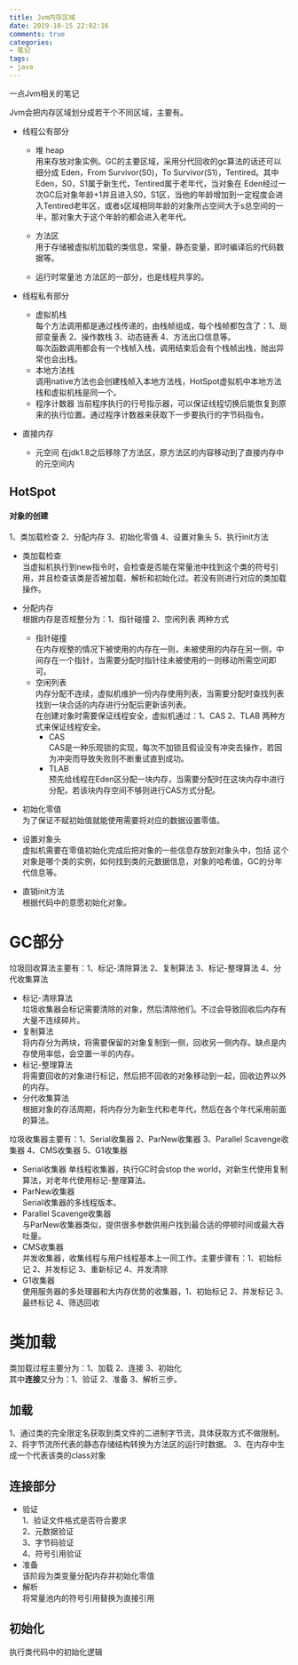 ```yaml
---
title: Jvm内存区域
date: 2019-10-15 22:02:16
comments: true
categories: 
- 笔记
tags: 
- java
---
```

一点Jvm相关的笔记  

<!-- more -->

Jvm会把内存区域划分成若干个不同区域，主要有。

* 线程公有部分
	* 堆 heap  
		 	 用来存放对象实例。GC的主要区域，采用分代回收的gc算法的话还可以细分成 Eden，From Survivor(S0)，To Survivor(S1)，Tentired。其中Eden，S0，S1属于新生代，Tentired属于老年代，当对象在 Eden经过一次GC后对象年龄+1并且进入S0，S1区，当他的年龄增加到一定程度会进入Tentired老年区，或者s区域相同年龄的对象所占空间大于s总空间的一半，那对象大于这个年龄的都会进入老年代。    
	* 方法区  
		 	 用于存储被虚拟机加载的类信息，常量，静态变量，即时编译后的代码数据等。

	* 运行时常量池
		 	 方法区的一部分，也是线程共享的。

* 线程私有部分  
	* 虚拟机栈  
		每个方法调用都是通过栈传递的，由栈帧组成，每个栈帧都包含了：1、局部变量表 2、操作数栈 3、动态链表 4、方法出口信息等。  
		每次函数调用都会有一个栈帧入栈，调用结束后会有个栈帧出栈，抛出异常也会出栈。  
	* 本地方法栈  
		调用native方法也会创建栈帧入本地方法栈，HotSpot虚拟机中本地方法栈和虚拟机栈是同一个。  
	* 程序计数器
		当前程序执行的行号指示器，可以保证线程切换后能恢复到原来的执行位置。通过程序计数器来获取下一步要执行的字节码指令。  
* 直接内存
	* 元空间
	在jdk1.8之后移除了方法区，原方法区的内容移动到了直接内存中的元空间内  
## HotSpot  
#### 对象的创建  
1、类加载检查 2、分配内存 3、初始化零值 4、设置对象头 5、执行init方法 
- 类加载检查  
  当虚拟机执行到new指令时，会检查是否能在常量池中找到这个类的符号引用，并且检查该类是否被加载、解析和初始化过。若没有则进行对应的类加载操作。  

- 分配内存  
  根据内存是否规整分为：1、指针碰撞 2、空闲列表 两种方式    

  * 指针碰撞  
  	在内存规整的情况下被使用的内存在一则，未被使用的内存在另一侧，中间存在一个指针，当需要分配时指针往未被使用的一则移动所需空间即可。  
  * 空闲列表  
  	内存分配不连续，虚拟机维护一份内存使用列表，当需要分配时查找列表找到一块合适的内存进行分配后更新该列表。  
在创建对象时需要保证线程安全，虚拟机通过：1、CAS 2、TLAB 两种方式来保证线程安全。
	* CAS  
	CAS是一种乐观锁的实现，每次不加锁且假设没有冲突去操作，若因为冲突而导致失败则不断重试直到成功。  
	* TLAB  
	预先给线程在Eden区分配一块内存，当需要分配时在这块内存中进行分配，若该块内存空间不够则进行CAS方式分配。  
- 初始化零值  
	为了保证不赋初始值就能使用需要将对应的数据设置零值。  
- 设置对象头  
	虚拟机需要在零值初始化完成后把对象的一些信息存放到对象头中，包括 这个对象是哪个类的实例，如何找到类的元数据信息，对象的哈希值，GC的分年代信息等。  
- 直销init方法  
	根据代码中的意愿初始化对象。  
# GC部分  
垃圾回收算法主要有：1、标记-清除算法 2、复制算法 3、标记-整理算法 4、分代收集算法  
* 标记-清除算法  
	垃圾收集器会标记需要清除的对象，然后清除他们。不过会导致回收后内存有大量不连续碎片。  
* 复制算法  
将内存分为两块，将需要保留的对象复制到一侧，回收另一侧内存。缺点是内存使用率低，会空置一半的内存。  
* 标记-整理算法  
	将需要回收的对象进行标记，然后把不回收的对象移动到一起，回收边界以外的内存。  
* 分代收集算法  
	根据对象的存活周期，将内存分为新生代和老年代，然后在各个年代采用前面的算法。  
	

垃圾收集器主要有：1、Serial收集器 2、ParNew收集器 3、Parallel Scavenge收集器 4、CMS收集器 5、G1收集器  
* Serial收集器
	单线程收集器，执行GC时会stop the world，对新生代使用复制算法，对老年代使用标记-整理算法。  
* ParNew收集器  
	Serial收集器的多线程版本。  
* Parallel Scavenge收集器  
	与ParNew收集器类似，提供很多参数供用户找到最合适的停顿时间或最大吞吐量。   
* CMS收集器  
	并发收集器，收集线程与用户线程基本上一同工作。主要步骤有：1、初始标记 2、并发标记 3、重新标记 4、并发清除  
* G1收集器  
	使用服务器的多处理器和大内存优势的收集器，1、初始标记 2、并发标记 3、最终标记 4、筛选回收

# 类加载  
类加载过程主要分为：1、加载 2、连接 3、初始化  
其中**连接**又分为：1、验证 2、准备 3、解析三步。  
## 加载  
1、通过类的完全限定名获取到类文件的二进制字节流，具体获取方式不做限制。   
2、将字节流所代表的静态存储结构转换为方法区的运行时数据。 
3、在内存中生成一个代表该类的class对象
	
## 连接部分  
* 验证  
	1、验证文件格式是否符合要求  
	2、元数据验证  
	3、字节码验证  
	4、符号引用验证  
* 准备  
	该阶段为类变量分配内存并初始化零值  
* 解析  
	将常量池内的符号引用替换为直接引用  
## 初始化  
执行类代码中的初始化逻辑

